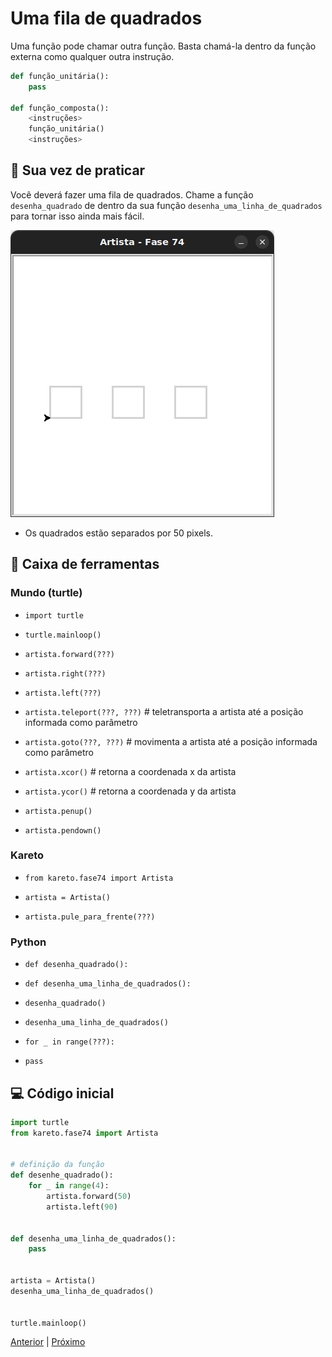 # Uma fila de quadrados

Uma função pode chamar outra função.
Basta chamá-la dentro da função externa como qualquer outra instrução.

```python
def função_unitária():
    pass

def função_composta():
    <instruções>
    função_unitária()
    <instruções> 
```

## 🐝 Sua vez de praticar

Você deverá fazer uma fila de quadrados.
Chame a função `desenha_quadrado` de dentro da sua função `desenha_uma_linha_de_quadrados`
para tornar isso ainda mais fácil.

![Uma linha de quadrados](cenario_74.png "Uma linha de quadrados")


- Os quadrados estão separados por 50 pixels.


## 🧰 Caixa de ferramentas

### Mundo (turtle)
- `import turtle`

- `turtle.mainloop()`

- `artista.forward(???)`

- `artista.right(???)`

- `artista.left(???)`

- `artista.teleport(???, ???)` # teletransporta a artista até a posição informada como parâmetro

- `artista.goto(???, ???)` # movimenta a artista até a posição informada como parâmetro

- `artista.xcor()` # retorna a coordenada x da artista

- `artista.ycor()` # retorna a coordenada y da artista

- `artista.penup()`

- `artista.pendown()`

### Kareto
- `from kareto.fase74 import Artista`

- `artista = Artista()`

- `artista.pule_para_frente(???)` 

### Python
- `def desenha_quadrado():`

- `def desenha_uma_linha_de_quadrados():`

- `desenha_quadrado()`

- `desenha_uma_linha_de_quadrados()`

- `for _ in range(???):`

- `pass`


## 💻 Código inicial

```python
import turtle
from kareto.fase74 import Artista


# definição da função
def desenhe_quadrado():
    for _ in range(4):
        artista.forward(50)
        artista.left(90)


def desenha_uma_linha_de_quadrados():
    pass


artista = Artista()
desenha_uma_linha_de_quadrados()


turtle.mainloop()
```

[Anterior](../fase73/README.md) | [Próximo](../fase74/README.md)
